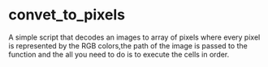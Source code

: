# convet_to_pixels
A simple script that decodes an images to array of pixels where every pixel is represented by 
the RGB colors,the path of the image is passed to the function and the all you need to do is to 
execute the cells in order. 
  
